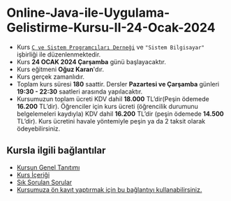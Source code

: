 # Online-Java-ile-Uygulama-Gelistirme-Kursu-II-24-Ocak-2024

+ Kurs [`C ve Sistem Programcıları Derneği`](http://www.csystem.org/) ve `"Sistem Bilgisayar"` işbirliği ile düzenlenmektedir.
+ Kurs __24 OCAK 2024 Çarşamba__ günü başlayacaktır.
+ Kurs eğitmeni __Oğuz Karan__'dır.
+ Kurs gerçek zamanlıdır.
+ Toplam kurs süresi __180__ saattir. Dersler __Pazartesi ve Çarşamba__ günleri __19:30 - 22:30__ saatleri arasında yapılacaktır.
+ Kursumuzun toplam ücreti KDV dahil __18.000__ TL’dir(Peşin ödemede __16.200__ TL’dir). Öğrenciler için kurs ücreti (öğrencilik durumunu belgelemeleri kaydıyla) KDV dahil __16.200__ TL’dir (peşin ödemede __14.500__ TL’dir). Kurs ücretini havale yöntemiyle peşin ya da 2 taksit olarak ödeyebilirsiniz.
## Kursla ilgili bağlantılar
+ [Kursun Genel Tanıtımı](https://github.com/CSD-1993/Online-Java-ile-Uygulama-Gelistirme-Kursu-II-24-Ocak-2024/blob/main/kurs-tanitimi.md)
+ [Kurs İçeriği](https://github.com/CSD-1993/Online-Java-ile-Uygulama-Gelistirme-Kursu-II-24-Ocak-2024/blob/main/kurs-icerigi.md)
+ [Sık Sorulan Sorular](https://github.com/CSD-1993/Online-Java-ile-Uygulama-Gelistirme-Kursu-II-24-Ocak-2024/blob/main/sss.md)
+ [Kursumuza ön kayıt yaptırmak için bu bağlantıyı kullanabilirsiniz.](https://us02web.zoom.us/meeting/register/tZIucO6pqjksH9aDYwQ-k2WJji2szWXz0fOT#/registration)
